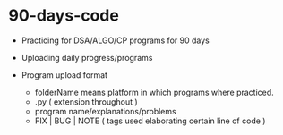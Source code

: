 # 90-days-code

- Practicing for DSA/ALGO/CP programs for 90 days 

- Uploading daily progress/programs

- Program upload format
	- folderName means platform in which programs where practiced.
	- .py ( extension throughout )
	- program name/explanations/problems
	- FIX | BUG | NOTE ( tags used elaborating certain line of code )
